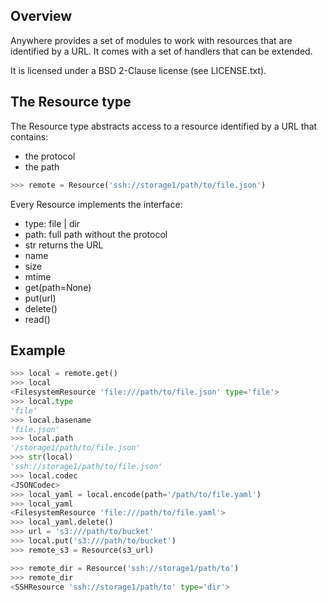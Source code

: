 ## Overview

Anywhere provides a set of modules to work with resources that are
identified by a URL. It comes with a set of handlers that can be extended.

It is licensed under a BSD 2-Clause license (see LICENSE.txt).

## The Resource type

The Resource type abstracts access to a resource identified by a URL that contains:

- the protocol
- the path

```python
>>> remote = Resource('ssh://storage1/path/to/file.json')
```

Every Resource implements the interface:

- type: file | dir
- path: full path without the protocol
- str returns the URL
- name
- size
- mtime
- get(path=None)
- put(url)
- delete()
- read()


## Example

```python
>>> local = remote.get()
>>> local
<FilesystemResource 'file:///path/to/file.json' type='file'>
>>> local.type
'file'
>>> local.basename
'file.json'
>>> local.path
'/storage1/path/to/file.json'
>>> str(local)
'ssh://storage1/path/to/file.json'
>>> local.codec
<JSONCodec>
>>> local_yaml = local.encode(path='/path/to/file.yaml')
>>> local_yaml
<FilesystemResource 'file:///path/to/file.yaml'>
>>> local_yaml.delete()
>>> url = 's3:///path/to/bucket'
>>> local.put('s3:///path/to/bucket')
>>> remote_s3 = Resource(s3_url)

>>> remote_dir = Resource('ssh://storage1/path/to')
>>> remote_dir
<SSHResource 'ssh://storage1/path/to' type='dir'>
```
